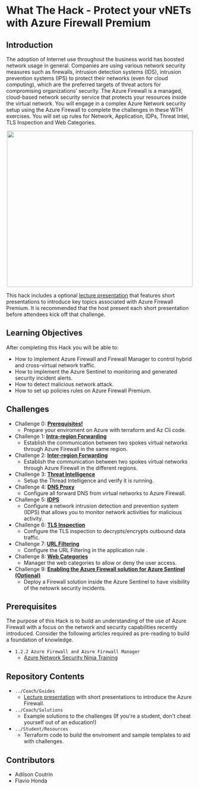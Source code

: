 # What The Hack - Protect your vNETs with Azure Firewall Premium
## Introduction
The adoption of Internet use throughout the business world has boosted network usage in general. Companies are using various network security measures such as firewalls, intrusion detection systems (IDS), intrusion prevention systems (IPS) to protect their networks (even for cloud computing), which are the preferred targets of threat actors for compromising organizations’ security. The Azure Firewall is a managed, cloud-based network security service that protects your resources inside the virtual network. You will engage in a complex Azure Network security setup using the Azure Firewall to complete the challenges in these WTH exercises. You will set up rules for Network, Application, IDPs, Threat Intel, TLS Inspection and Web Categories.


<p align="center">
  <img width="500" height="420" src="/Student/images/firewall-threat.jpg">
</p>


This hack includes a optional [lecture presentation](Coach/Lectures.pptx) that features short presentations to introduce key topics associated with Azure Firewall Premium. It is recommended that the host present each short presentation before attendees kick off that challenge.
## Learning Objectives

After completing this Hack you will be able to:

- How to implement Azure Firewall and Firewall Manager to control hybrid and cross-virtual network traffic.
- How to implement the Azure Sentinel to monitoring and generated security incident alerts.
- How to detect malicious network attack.
- How to set up policies rules on Azure Firewall Premium.

## Challenges
- Challenge 0: **[Prerequisites!](Student/00-prereqs.md)**
   - Prepare your enviroment on Azure with terraform and Az Cli code.
- Challenge 1: **[Intra-region Forwarding](Student/01-intra-forwarding.md)**
   - Establish the communication between two spokes virtual networks through Azure Firewall in the same region.
- Challenge 2: **[Inter-region Forwarding](Student/02-inter-forwarding.md)**
   - Establish the communication between two spokes virtual networks through Azure Firewall in the different regions.
- Challenge 3: **[Threat Intelligence](Student/03-threat-intelligence.md)**
   - Setup the Thread Intelligence and verify it is running.
- Challenge 4: **[DNS Proxy](Student/04-dns-proxy.md)**
   -  Configure all forward DNS from virtual networks to Azure Firewall.
- Challenge 5: **[IDPS](Student/05-idps.md)**
   - Configure a network intrusion detection and prevention system (IDPS) that allows you to monitor network activities for malicious activity.
- Challenge 6: **[TLS Inspection](Student/06-tls-inspection.md)**
   - Configure the TLS inspection to decrypts/encrypts outbound data traffic.
- Challenge 7: **[URL Filtering](Student/07-url-filtering.md)**
   - Configure the URL Filtering in the application rule .
- Challenge 8: **[Web Categories](Student/08-web-categories.md)**
   - Manager the web categories to allow or deny the user access.
- Challenge 9: **[Enabling the Azure Firewall solution for Azure Sentinel (Optional) ](Student/08-web-categories.md)**
   - Deploy a Firewall solution inside the Azure Sentinel to have visibility of the netowrk security incidents.

## Prerequisites

The purpose of this Hack is to build an understanding of the use of Azure Firewall with a focus on the network and security capabilities recently introduced. Consider the following articles required as pre-reading to build a foundation of knowledge.


- `1.2.2 Azure Firewall and Azure Firewall Manager`
   - [Azure Network Security Ninja Training ](https://techcommunity.microsoft.com/t5/azure-network-security/azure-network-security-ninja-training/ba-p/2356101)

## Repository Contents
- `../Coach/Guides`
  - [Lecture presentation](Coach/Lectures.pptx) with short presentations to introduce the Azure Firewall.
- `../Coach/Solutions`
   - Example solutions to the challenges (If you're a student, don't cheat yourself out of an education!)
- `../Student/Resources`
   - Terraform code to build the enviroment and sample templates to aid with challenges.

## Contributors
- Adilson Coutrin
- Flavio Honda
